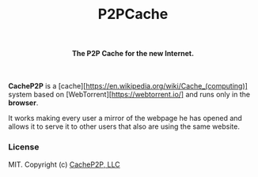 <h1 align="center">
  <br>
  <br>
  P2PCache
  <br>
  <br>
</h1>

<h4 align="center">The P2P Cache for the new Internet.</h4>

<br>

**CacheP2P** is a [cache][https://en.wikipedia.org/wiki/Cache_(computing)] system based on [WebTorrent][https://webtorrent.io/] and runs only in the **browser**.

It works making every user a mirror of the webpage he has opened and allows it to serve it to other users that also are using the same website.


### License

MIT. Copyright (c) [CacheP2P, LLC](https://www.CacheP2P.com)

